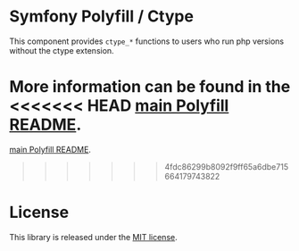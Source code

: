 Symfony Polyfill / Ctype
========================

This component provides `ctype_*` functions to users who run php versions without the ctype extension.

More information can be found in the
<<<<<<< HEAD
[main Polyfill README](https://github.com/symfony/polyfill/blob/main/README.md).
=======
[main Polyfill README](https://github.com/symfony/polyfill/blob/master/README.md).
>>>>>>> 4fdc86299b8092f9ff65a6dbe715664179743822

License
=======

This library is released under the [MIT license](LICENSE).
